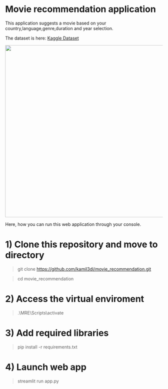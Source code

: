 # Movie recommendation application

This application suggests a movie based on your country,language,genre,duration and year selection. 

The dataset is here: [Kaggle Dataset](https://www.kaggle.com/stefanoleone992/imdb-extensive-dataset)

<p align="center">
<img src="https://user-images.githubusercontent.com/29722241/131225562-64e055e3-5582-4fce-8e01-1ff41e87e067.png" width="600" height="550">
</p>

Here, how you can run this web application through your console.

# 1) Clone this repository and move to directory
> git clone https://github.com/kamil3di/movie_recommendation.git

> cd movie_recommendation

# 2) Access the virtual enviroment
> .\MRE\Scripts\activate

# 3) Add required libraries
> pip install -r requirements.txt

# 4) Launch web app
> streamlit run app.py
